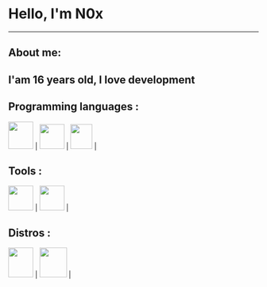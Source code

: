 # Hello, I'm N0x
---
## About me:


I'am 16 years old, I love development 
---

## Programming languages :
<p>
<img src="https://developer.mozilla.org/en-US/docs/Web/JavaScript" height=55px width=50px> | 
<img src="[https://www.python.org](https://cdn.discordapp.com/attachments/1121402308253728868/1121402886740508683/1869px-Python-logo-notext.png)" height=50px width=50px> | 
<img src="https://www.cprogramming.com" height=50px width=44px> | 

</p>

## Tools :

<p>
<img src="https://www.mongodb.com" height=50px width=50px> | 
<img src="https://code.visualstudio.com" height=50px width=50px> | 

</p>

## Distros :
<p>
<img src="https://cdn.discordapp.com/attachments/998966700806508684/1042939119719952496/unknown.png" height=60px width=50px> | 
<img src="https://media.discordapp.net/attachments/1121402308253728868/1121402423479648266/Fedora_infinity.png" height=60px width=55px> | 

</p>
